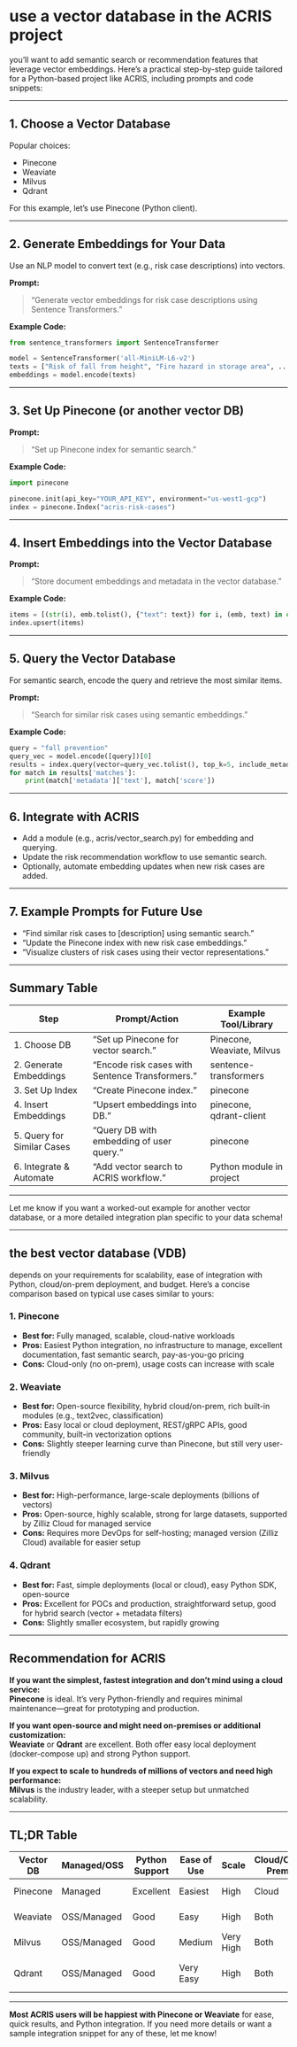 # use a vector database in the ACRIS project

you’ll want to add semantic search or recommendation features that leverage vector embeddings. Here’s a practical step-by-step guide tailored for a Python-based project like ACRIS, including prompts and code snippets:

---

## 1. Choose a Vector Database

Popular choices:

- Pinecone
- Weaviate
- Milvus
- Qdrant

For this example, let’s use Pinecone (Python client).

---

## 2. Generate Embeddings for Your Data

Use an NLP model to convert text (e.g., risk case descriptions) into vectors.

**Prompt:**
> “Generate vector embeddings for risk case descriptions using Sentence Transformers.”

**Example Code:**

```python
from sentence_transformers import SentenceTransformer

model = SentenceTransformer('all-MiniLM-L6-v2')
texts = ["Risk of fall from height", "Fire hazard in storage area", ...]
embeddings = model.encode(texts)
```

---

## 3. Set Up Pinecone (or another vector DB)

**Prompt:**
> “Set up Pinecone index for semantic search.”

**Example Code:**

```python
import pinecone

pinecone.init(api_key="YOUR_API_KEY", environment="us-west1-gcp")
index = pinecone.Index("acris-risk-cases")
```

---

## 4. Insert Embeddings into the Vector Database

**Prompt:**
> “Store document embeddings and metadata in the vector database.”

**Example Code:**

```python
items = [(str(i), emb.tolist(), {"text": text}) for i, (emb, text) in enumerate(zip(embeddings, texts))]
index.upsert(items)
```

---

## 5. Query the Vector Database

For semantic search, encode the query and retrieve the most similar items.

**Prompt:**
> “Search for similar risk cases using semantic embeddings.”

**Example Code:**

```python
query = "fall prevention"
query_vec = model.encode([query])[0]
results = index.query(vector=query_vec.tolist(), top_k=5, include_metadata=True)
for match in results['matches']:
    print(match['metadata']['text'], match['score'])
```

---

## 6. Integrate with ACRIS

- Add a module (e.g., acris/vector_search.py) for embedding and querying.
- Update the risk recommendation workflow to use semantic search.
- Optionally, automate embedding updates when new risk cases are added.

---

## 7. Example Prompts for Future Use

- “Find similar risk cases to [description] using semantic search.”
- “Update the Pinecone index with new risk case embeddings.”
- “Visualize clusters of risk cases using their vector representations.”

---

## Summary Table

| Step                        | Prompt/Action                                            | Example Tool/Library          |
|-----------------------------|---------------------------------------------------------|-------------------------------|
| 1. Choose DB                | “Set up Pinecone for vector search.”                    | Pinecone, Weaviate, Milvus    |
| 2. Generate Embeddings      | “Encode risk cases with Sentence Transformers.”          | sentence-transformers         |
| 3. Set Up Index             | “Create Pinecone index.”                                | pinecone                      |
| 4. Insert Embeddings        | “Upsert embeddings into DB.”                            | pinecone, qdrant-client       |
| 5. Query for Similar Cases  | “Query DB with embedding of user query.”                | pinecone                      |
| 6. Integrate & Automate     | “Add vector search to ACRIS workflow.”                  | Python module in project      |

---

Let me know if you want a worked-out example for another vector database, or a more detailed integration plan specific to your data schema!

---

## the best vector database (VDB)

depends on your requirements for scalability, ease of integration with Python, cloud/on-prem deployment, and budget. Here’s a concise comparison based on typical use cases similar to yours:

### 1. Pinecone

- **Best for:** Fully managed, scalable, cloud-native workloads
- **Pros:** Easiest Python integration, no infrastructure to manage, excellent documentation, fast semantic search, pay-as-you-go pricing
- **Cons:** Cloud-only (no on-prem), usage costs can increase with scale

### 2. Weaviate

- **Best for:** Open-source flexibility, hybrid cloud/on-prem, rich built-in modules (e.g., text2vec, classification)
- **Pros:** Easy local or cloud deployment, REST/gRPC APIs, good community, built-in vectorization options
- **Cons:** Slightly steeper learning curve than Pinecone, but still very user-friendly

### 3. Milvus

- **Best for:** High-performance, large-scale deployments (billions of vectors)
- **Pros:** Open-source, highly scalable, strong for large datasets, supported by Zilliz Cloud for managed service
- **Cons:** Requires more DevOps for self-hosting; managed version (Zilliz Cloud) available for easier setup

### 4. Qdrant

- **Best for:** Fast, simple deployments (local or cloud), easy Python SDK, open-source
- **Pros:** Excellent for POCs and production, straightforward setup, good for hybrid search (vector + metadata filters)
- **Cons:** Slightly smaller ecosystem, but rapidly growing

---

## Recommendation for ACRIS

**If you want the simplest, fastest integration and don’t mind using a cloud service:**  
**Pinecone** is ideal. It’s very Python-friendly and requires minimal maintenance—great for prototyping and production.

**If you want open-source and might need on-premises or additional customization:**  
**Weaviate** or **Qdrant** are excellent. Both offer easy local deployment (docker-compose up) and strong Python support.

**If you expect to scale to hundreds of millions of vectors and need high performance:**  
**Milvus** is the industry leader, with a steeper setup but unmatched scalability.

---

## TL;DR Table

| Vector DB   | Managed/OSS | Python Support | Ease of Use | Scale | Cloud/On-Prem | Typical Use           |
|-------------|-------------|---------------|-------------|-------|---------------|----------------------|
| Pinecone    | Managed     | Excellent     | Easiest     | High  | Cloud         | Fastest integration  |
| Weaviate    | OSS/Managed | Good          | Easy        | High  | Both          | Flexible, modular    |
| Milvus      | OSS/Managed | Good          | Medium      | Very High | Both       | Huge datasets        |
| Qdrant      | OSS/Managed | Good          | Very Easy   | High  | Both          | Metadata-rich search |

---

**Most ACRIS users will be happiest with Pinecone or Weaviate** for ease, quick results, and Python integration. If you need more details or want a sample integration snippet for any of these, let me know!
